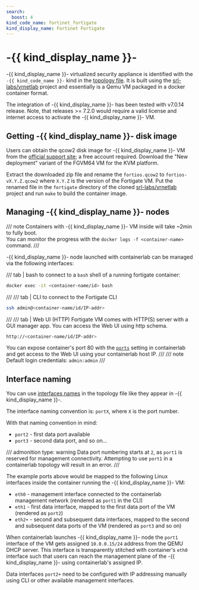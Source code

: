 ```yaml
---
search:
  boost: 4
kind_code_name: fortinet_fortigate
kind_display_name: Fortinet Fortigate
---
```

# -{{ kind_display_name }}-

-{{ kind_display_name }}- virtualized security appliance is identified with the `-{{ kind_code_name }}-` kind in the [topology file](../topo-def-file.md). It is built using the [srl-labs/vrnetlab](../vrnetlab.md) project and essentially is a Qemu VM packaged in a docker container format.

The integration of -{{ kind_display_name }}- has been tested with v7.0.14 release. Note, that releases >= 7.2.0 would require a valid license and internet access to activate the -{{ kind_display_name }}- VM.

## Getting -{{ kind_display_name }}- disk image

Users can obtain the qcow2 disk image for -{{ kind_display_name }}- VM from the [official support site](https://support.fortinet.com/Download/VMImages.aspx); a free account required. Download the "New deployment" variant of the FGVM64 VM for the KVM platform.

Extract the downloaded zip file and rename the `fortios.qcow2` to `fortios-vX.Y.Z.qcow2` where `X.Y.Z` is the version of the Fortigate VM. Put the renamed file in the `fortigate` directory of the cloned [srl-labs/vrnetlab](https://github.com/srl-labs/vrnetlab) project and run `make` to build the container image.

## Managing -{{ kind_display_name }}- nodes

/// note
Containers with -{{ kind_display_name }}- VM inside will take ~2min to fully boot.  
You can monitor the progress with the `docker logs -f <container-name>` command.
///

-{{ kind_display_name }}- node launched with containerlab can be managed via the following interfaces:

/// tab | bash
to connect to a `bash` shell of a running fortigate container:

```bash
docker exec -it <container-name/id> bash
```

///
/// tab | CLI
to connect to the Fortigate CLI

```bash
ssh admin@<container-name/id/IP-addr>
```

///
/// tab | Web UI (HTTP)
Fortigate VM comes with HTTP(S) server with a GUI manager app. You can access the Web UI using http schema.

```bash
http://<container-name/id/IP-addr>
```

You can expose container's port 80 with the [`ports`](../nodes.md#ports) setting in containerlab and get access to the Web UI using your containerlab host IP.
///
/// note
Default login credentials: `admin:admin`
///

## Interface naming

You can use [interfaces names](../topo-def-file.md#interface-naming) in the topology file like they appear in -{{ kind_display_name }}-.

The interface naming convention is: `portX`, where `X` is the port number.

With that naming convention in mind:

* `port2` - first data port available
* `port3` - second data port, and so on...

/// admonition
    type: warning
Data port numbering starts at `2`, as `port1` is reserved for management connectivity. Attempting to use `port1` in a containerlab topology will result in an error.
///

The example ports above would be mapped to the following Linux interfaces inside the container running the -{{ kind_display_name }}- VM:

* `eth0` - management interface connected to the containerlab management network (rendered as `port1` in the CLI)
* `eth1` - first data interface, mapped to the first data port of the VM (rendered as `port2`)
* `eth2+` - second and subsequent data interfaces, mapped to the second and subsequent data ports of the VM (rendered as `port3` and so on)

When containerlab launches -{{ kind_display_name }}- node the `port1` interface of the VM gets assigned `10.0.0.15/24` address from the QEMU DHCP server. This interface is transparently stitched with container's `eth0` interface such that users can reach the management plane of the -{{ kind_display_name }}- using containerlab's assigned IP.

Data interfaces `port2+` need to be configured with IP addressing manually using CLI or other available management interfaces.
